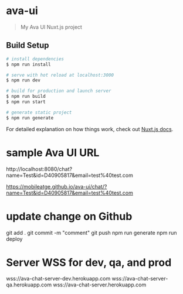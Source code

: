 # ava-ui

> My Ava UI Nuxt.js project

## Build Setup

``` bash
# install dependencies
$ npm run install

# serve with hot reload at localhost:3000
$ npm run dev

# build for production and launch server
$ npm run build
$ npm run start

# generate static project
$ npm run generate
```

For detailed explanation on how things work, check out [Nuxt.js docs](https://nuxtjs.org).

# sample Ava UI URL
http://localhost:8080/chat?name=Test&id=D40905817&email=test%40test.com

https://mobileatge.github.io/ava-ui/chat/?name=Test&id=D40905817&email=test%40test.com

# update change on Github
git add .
git commit -m "comment"
git push
npm run generate
npm run deploy

# Server WSS for dev, qa, and prod
wss://ava-chat-server-dev.herokuapp.com
wss://ava-chat-server-qa.herokuapp.com
wss://ava-chat-server.herokuapp.com